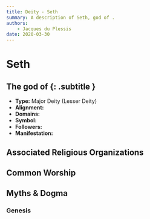 ```yaml
---
title: Deity - Seth
summary: A description of Seth, god of .
authors:
    - Jacques du Plessis
date: 2020-03-30
---
```

# Seth
## The god of  {: .subtitle }

* **Type:** Major Deity (Lesser Deity)
* **Alignment:** 
* **Domains:** 
* **Symbol:** 
* **Followers:** 
* **Manifestation:**  

## Associated Religious Organizations

## Common Worship

## Myths & Dogma
### Genesis